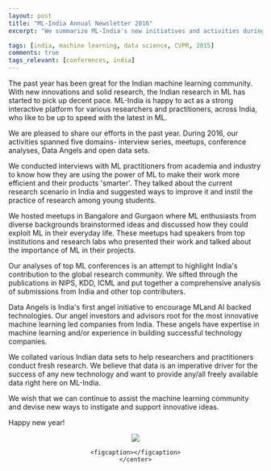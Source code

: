 ```yaml
---
layout: post
title: "ML-India Annual Newsletter 2016"
excerpt: "We summarize ML-India's new initiatives and activities during 2016."

tags: [india, machine learning, data science, CVPR, 2015]
comments: true
tags_relevant: [conferences, india]
---
```


The past year has been great for the Indian machine learning community. With new innovations and solid research, the Indian research in ML has started to pick up decent pace. ML-India is happy to act as a strong interactive platform for various researchers and practitioners, across India, who like to be up to speed with the latest in ML. 

We are pleased to share our efforts in the past year. During 2016, our activities spanned five domains- interview series, meetups, conference analyses, Data Angels and open data sets. 

We conducted interviews with ML practitioners from academia and industry to know how they are using the power of ML to make their work more efficient and their products 'smarter'. They talked about the current research scenario in India and suggested ways to improve it and instil the practice of research among young students.    

We hosted meetups in Bangalore and Gurgaon where ML enthusiasts from diverse backgrounds brainstormed ideas and discussed how they could exploit ML in their everyday life. These meetups had speakers from top institutions and research labs who presented their work and talked about the importance of ML in their projects.

Our analyses of top ML conferences is an attempt to highlight India's contribution to the global research community. We sifted through the publications in NIPS, KDD, ICML and put together a comprehensive analysis of submissions from India and other top contributers.

Data Angels is India's first angel initiative to encourage MLand AI backed technologies. Our angel investors and advisors root for the most innovative machine learning led companies from India. These angels have expertise in machine learning and/or experience in building successful technology companies.

We collated various Indian data sets to help researchers and practitioners conduct fresh research. We believe that data is an imperative driver for the success of any new technology and want to provide any/all freely available data right here on ML-India.   

We wish that we can continue to assist the machine learning community and devise new ways to instigate and support innovative ideas. 

Happy new year!

<figure><center>
    <a href="https://s28.postimg.org/3wubtt5ct/ML_india.jpg"><img src="https://s28.postimg.org/3wubtt5ct/ML_india.jpg"></a>
    
    <figcaption></figcaption>
    </center>
</figure>
